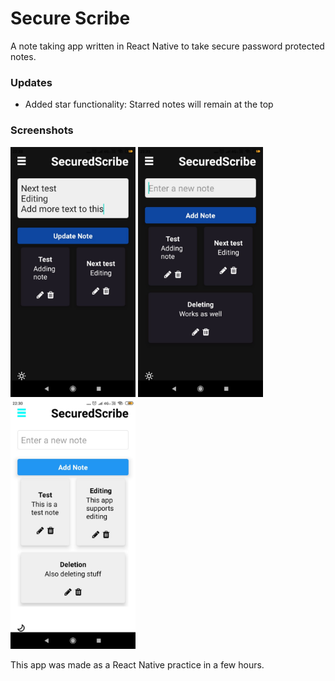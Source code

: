 # Secure Scribe

A note taking app written in React Native to take secure password protected notes.

### Updates
- Added star functionality: Starred notes will remain at the top


### Screenshots

<p float="left">
<img src="https://github.com/rbSparky/SecuredScribe/blob/main/screenshots/ss1.jpeg" alt="1" width="200"/>
<img src="https://github.com/rbSparky/SecuredScribe/blob/main/screenshots/ss2.jpeg" alt="2" width="200"/>
<img src="https://github.com/rbSparky/SecuredScribe/blob/main/screenshots/ss3.jpeg" alt="3" width="200"/>
</p>


This app was made as a React Native practice in a few hours.



